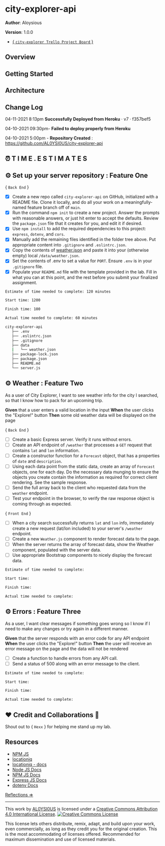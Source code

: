 # city-explorer-api

**Author**: Aloysious

**Version**: 1.0.0

+ [{ `city-explorer Trello Project Board` }](https://trello.com/b/0jJjZi3c/city-explorer-trello-board)

<!-- increment the patch/fix/version number if you make more commits past your first submission -->

## Overview

<!-- Provide a high level overview of what this application is and why you are building it, beyond the fact that it's an assignment for this class. (i.e. What's your problem domain?) -->

## Getting Started

<!-- What are the steps that a user must take in order to build this app on their own machine and get it running? -->

## Architecture

<!-- Provide a detailed description of the application design. What technologies (languages, libraries, etc) you're using, and any other relevant design information. -->

## Change Log


04-11-2021 8:13pm **Successfully Deployed from Heroku** · v7 · f357bef5

04-10-2021 09:30pm- **Failed to deploy properly from Heroku** 

04-10-2021 5:00pm - **Repository Created** : https://github.com/AL0YSI0US/city-explorer-api

<!-- Use this area to document the iterative changes made to your application as each feature is successfully implemented. Use time stamps. Here's an example:

01-01-2001 4:59pm - Application now has a fully-functional express server, with a GET route for the location resource. 
-->

## ⏰ T I M E . E S T I M A T E S

## ⚙️ Set up your server repository : Feature One

{ `Back End` }
- [x] Create a new repo called `city-explorer-api` on GitHub, initialized with a README file. Clone it locally, and do all your work on a meaningfully-named feature branch off of `main`.
- [x] Run the command `npm init` to create a new project. Answer the prompts with reasonable answers, or just hit enter to accept the defaults. Review the `package.json` file that it creates for you, and edit it if desired.
- [x] Use `npm install` to add the required dependencies to this project: `express`, `dotenv`, and `cors`.
- [x] Manually add the remaining files identified in the folder tree above. Put appropriate content into `.gitignore` and `.eslintrc.json`.
- [x] Copy the contents of [weather.json](https://codefellows.github.io/code-301-guide-react/curriculum/class-07/lab/starter-code/data/weather.json) and paste it into your (otherwise empty) local `/data/weather.json`. 
- [x] Set the contents of .env to set a value for `PORT`. Ensure `.env` is in your `.gitignore` file.
- [x] Populate your `README.md` file with the template provided in the lab. Fill in what you can at this point, and the rest before you submit your finalized assignment. 

````sh
Estimate of time needed to complete: 120 minutes

Start time: 1200

Finish time: 100

Actual time needed to complete: 60 minutes
````
````sh
city-explorer-api
   ├── .env
   ├── .eslintrc.json
   ├── .gitignore
   ├── data
   |   └── weather.json
   ├── package-lock.json
   ├── package.json
   ├── README.md
   └── server.js
````

## ⚙️ Weather : Feature Two

As a user of City Explorer, I want to see weather info for the city I searched, so that I know how to pack for an upcoming trip.

**Given** that a user enters a valid location in the input
**When** the user clicks the "Explore!" button
**Then** some old weather data will be displayed on the page

{ `Back End` }
- [ ] Create a basic Express server. Verify it runs without errors.
- [ ] Create an API endpoint of `/weather` that processes a `GET` request that contains `lat` and `lon` information.
- [ ] Create a constructor function for a `Forecast` object, that has a properties of `date` and `description`.
- [ ] Using each data point from the static data, create an array of `Forecast` objects, one for each day. Do the necessary data munging to ensure the objects you create contain the information as required for correct client rendering. See the sample response.
- [ ] Send the full array back to the client who requested data from the `weather` endpoint.
- [ ] Test your endpoint in the browser, to verify the raw response object is coming through as expected.

{ `Front End` }
- [ ] When a city search successfully returns `lat` and `lon` info, immediately create a new request (lat/lon included) to your server's `/weather` endpoint.
- [ ] Create a new `Weather.js` component to render forecast data to the page.
- [ ] When the server returns the array of forecast data, show the Weather component, populated with the server data.
- [ ] Use appropriate Bootstrap components to nicely display the forecast data.

````sh
Estimate of time needed to complete:

Start time: 

Finish time:

Actual time needed to complete:
````

## ⚙️ Errors : Feature Three

As a user, I want clear messages if something goes wrong so I know if I need to make any changes or try again in a different manner.

**Given** that the server responds with an error code for any API endpoint
**When** the user clicks the "Explore!" button
**Then** the user will receive an error message on the page and the data will not be rendered

- [ ] Create a function to handle errors from any API call.
- [ ] Send a status of 500 along with an error message to the client.

````sh
Estimate of time needed to complete:

Start time: 

Finish time:

Actual time needed to complete:
````

## ❤️ Credit and Collaborations 👥

Shout out to { `Hexx` } for helping me stand up my lab.

## Resources

+ [NPM JS](https://www.npmjs.com/package/axios)
+ [locationiq](https://locationiq.com/docs#search-forward-geocoding)
+ [locationiq - docs](https://locationiq.com/docs)
+ [Node JS Docs](https://nodejs.org/en/)
+ [NPM JS Docs](https://docs.npmjs.com/)
+ [Express JS Docs](http://expressjs.com/en/4x/api.html)
+ [dotenv Docs](https://www.npmjs.com/package/dotenv)

<!-- Give credit (and a link) to other people or resources that helped you build this application. -->

[Reflections ⇒](reflections.md)

---

This work by <a xmlns:cc="http://creativecommons.org/ns#" href="https://github.com/AL0YSI0US/" property="cc:attributionName" rel="cc:attributionURL">AL0YSI0US</a> is licensed under a <a rel="license" href="http://creativecommons.org/licenses/by/4.0/">Creative Commons Attribution 4.0 International License</a>. <a rel="license" href="http://creativecommons.org/licenses/by/4.0/"><img alt="Creative Commons License" style="border-width:0" src="https://i.creativecommons.org/l/by/4.0/88x31.png" /></a><br />

This license lets others distribute, remix, adapt, and build upon your work, even commercially, as long as they credit you for the original creation. This is the most accommodating of licenses offered. Recommended for maximum dissemination and use of licensed materials.
